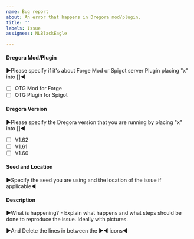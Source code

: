 ```yaml
---
name: Bug report
about: An error that happens in Dregora mod/plugin.
title: ''
labels: Issue
assignees: NLBlackEagle

---
```


#### Dregora Mod/Plugin
▶️Please specify if it's about Forge Mod or Spigot server Plugin placing "x" into []◀️
- [ ] OTG Mod for Forge
- [ ] OTG Plugin for Spigot

#### Dregora Version
▶️Please specify the Dregora version that you are running by placing "x" into []◀️
- [ ] V1.62
- [ ] V1.61
- [ ] V1.60

#### Seed and Location
▶️Specify the seed you are using and the location of the issue if applicable◀️

#### Description
▶️What is happening? - Explain what happens and what steps should be done to reproduce the issue. Ideally with pictures.

▶️And Delete the lines in between the ▶️◀️ icons◀️
